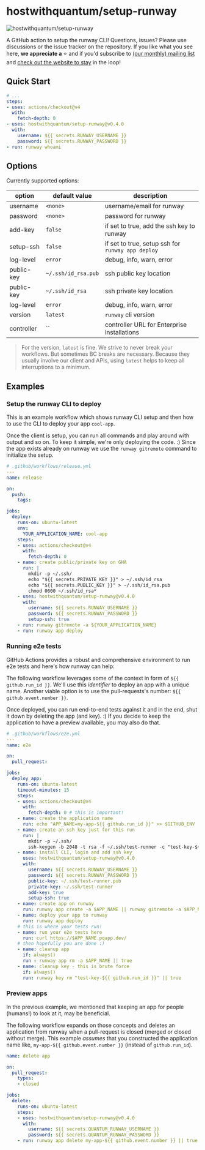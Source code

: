 # hostwithquantum/setup-runway

![hostwithquantum/setup-runway](setup-runway-banner.jpeg)

A GitHub action to setup the runway CLI! Questions, issues? Please use discussions or the issue tracker on the repository. If you like what you see here, **we appreciate a** :star: and if you'd subscribe to [(our monthly) mailing list](https://outreach.planetary-quantum.com/) and [check out the website to stay](https://www.runway.horse/) in the loop!

## Quick Start

```yaml
# ...
steps:
- uses: actions/checkout@v4
  with:
    fetch-depth: 0
- uses: hostwithquantum/setup-runway@v0.4.0
  with:
    username: ${{ secrets.RUNWAY_USERNAME }}
    password: ${{ secrets.RUNWAY_PASSWORD }}
- run: runway whoami
```

## Options

Currently supported options:

| option        | default value       | description                                       |
|---------------|---------------------|---------------------------------------------------|
| username      | `<none>`            | username/email for runway                         |
| password      | `<none>`            | password for runway                               |
| add-key       | `false`             | if set to true, add the ssh key to runway         |
| setup-ssh     | `false`             | if set to true, setup ssh for `runway app deploy` |
| log-level     | `error`             | debug, info, warn, error                          |
| public-key    | `~/.ssh/id_rsa.pub` | ssh public key location                           |
| public-key    | `~/.ssh/id_rsa`     | ssh private key location                          |
| log-level     | `error`             | debug, info, warn, error                          |
| version       | `latest`            | `runway` cli version                              |
| controller    | ``                  | controller URL for Enterprise installations       |

> For the version, `latest` is fine. We strive to never break your workflows. But sometimes BC breaks are necessary. Because they usually involve our client and APIs, using `latest` helps to keep all interruptions to a minimum.

## Examples

### Setup the runway CLI to deploy

This is an example workflow which shows runway CLI setup and then how to use the CLI to deploy your app `cool-app`.

Once the client is setup, you can run all commands and play around with output and so on. To keep it simple, we're only deploying the code. :) Since the app exists already on runway we use the `runway gitremote` command to initialize the setup.

```yaml
# .github/workflows/release.yml
---
name: release

on:
  push:
    tags:

jobs:
  deploy:
    runs-on: ubuntu-latest
    env:
      YOUR_APPLICATION_NAME: cool-app
    steps:
    - uses: actions/checkout@v4
      with:
        fetch-depth: 0
    - name: create public/private key on GHA
      run: |
        mkdir -p ~/.ssh/
        echo "${{ secrets.PRIVATE_KEY }}" > ~/.ssh/id_rsa
        echo "${{ secrets.PUBLIC_KEY }}" > ~/.ssh/id_rsa.pub
        chmod 0600 ~/.ssh/id_rsa*
    - uses: hostwithquantum/setup-runway@v0.4.0
      with:
        username: ${{ secrets.RUNWAY_USERNAME }}
        password: ${{ secrets.RUNWAY_PASSWORD }}
        setup-ssh: true
    - run: runway gitremote -a ${YOUR_APPLICATION_NAME}
    - run: runway app deploy
```

### Running e2e tests

GitHub Actions provides a robust and comprehensive environment to run e2e tests and here's how runway can help:

The following workflow leverages some of the context in form of `${{ github.run_id }}`. We'll use this _identifier_ to deploy an app with a unique name. Another viable option is to use the pull-requests's number: `${{ github.event.number }}`.

Once deployed, you can run end-to-end tests against it and in the end, shut it down by deleting the app (and key). :) If you decide to keep the application to have a preview available, you may also do that.

```yaml
# .github/workflows/e2e.yml
---
name: e2e

on: 
  pull_request:

jobs:
  deploy_app:
    runs-on: ubuntu-latest
    timeout-minutes: 15
    steps:
    - uses: actions/checkout@v4
      with:
        fetch-depth: 0 # this is important!
    - name: create the application name
      run: echo "APP_NAME=my-app-${{ github.run_id }}" >> $GITHUB_ENV
    - name: create an ssh key just for this run
      run: |
        mkdir -p ~/.ssh/
        ssh-keygen -b 2048 -t rsa -f ~/.ssh/test-runner -c "test-key-${{ github.run_id }}" -q -N ""
    - name: install CLI, login and add ssh key
      uses: hostwithquantum/setup-runway@v0.4.0
      with:
        username: ${{ secrets.RUNWAY_USERNAME }}
        password: ${{ secrets.RUNWAY_PASSWORD }}
        public-key: ~/.ssh/test-runner.pub
        private-key: ~/.ssh/test-runner
        add-key: true
        setup-ssh: true
    - name: create app on runway
      run: runway app create -a $APP_NAME || runway gitremote -a $APP_NAME
    - name: deploy your app to runway
      run: runway app deploy
    # this is where your tests run!
    - name: run your e2e tests here
      run: curl https://$APP_NAME.pqapp.dev/
    # then hopefully you are done :)
    - name: cleanup app
      if: always()
      run : runway app rm -a $APP_NAME || true
    - name: cleanup key - this is brute force
      if: always()
      run: runway key rm "test-key-${{ github.run_id }}" || true
```

### Preview apps

In the previous example, we mentioned that keeping an app for people (humans!) to look at it, may be beneficial.

The following workflow expands on those concepts and deletes an application from runway when a pull-request is closed (merged or closed without merge). This example _assumes_ that you constructed the application name like, `my-app-${{ github.event.number }}` (instead of `github.run_id`).

```yaml
name: delete app

on:
  pull_request:
    types:
    - closed

jobs:
  delete:
    runs-on: ubuntu-latest
    steps:
    - uses: hostwithquantum/setup-runway@v0.4.0
      with:
        username: ${{ secrets.QUANTUM_RUNWAY_USERNAME }}
        password: ${{ secrets.QUANTUM_RUNWAY_PASSWORD }}
    - run: runway app delete my-app-${{ github.event.number }} || true
```
